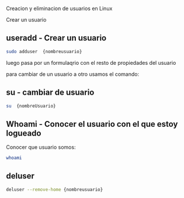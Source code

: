 Creacion y eliminacion de usuarios en Linux

Crear un usuario

## useradd - Crear un usuario

```sh fold:"Comando adduser para crear un usuario "
sudo adduser  {nombreusuario}
```
luego pasa por un formulaqrio con el resto de propiedades del usuario

para cambiar de un usuario a otro usamos el comando:
##  su - cambiar de usuario

```sh fold:"coamndo su para cambiar de Usuario "
su  {nombreUsuario}
```

## Whoami - Conocer el usuario con el que estoy logueado
Conocer que usuario somos:

```sh fold:"comando whoami "
whoami
```

## deluser
```sh fold:"comando para eliminar un usuario"
deluser --remove-home {nombreusuario}
```